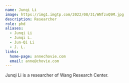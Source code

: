 ```yaml
---
name: Junqi Li
image: https://img1.imgtp.com/2022/08/31/WNfzxQ9M.jpg
description: Researcher
role: phd
aliases:
  - Junqi Li
  - Junqi L.
  - Jun-Qi Li
  - J. L.
links:
  home-page: annechovie.com
  email: anne@chovie.com
---
```


Junqi Li is a researcher of Wang Research Center.

